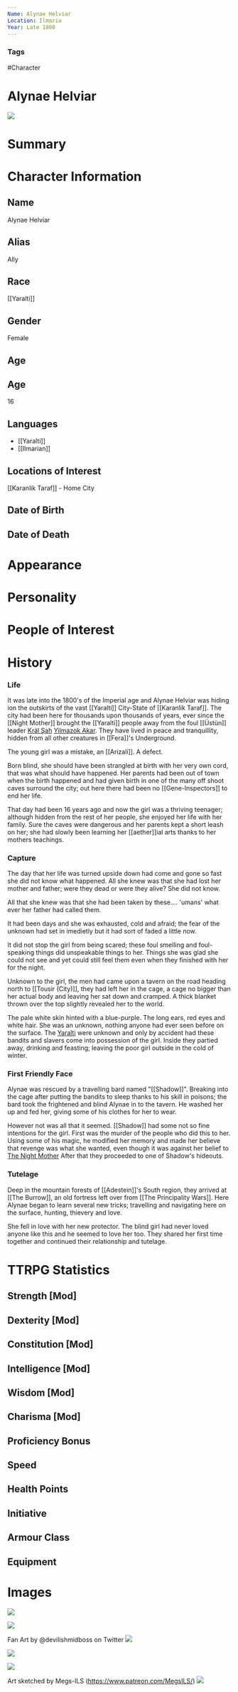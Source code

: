 ```yaml
---
Name: Alynae Helviar
Location: Ilmaria
Year: Late 1800
---
```


### Tags
#Character

# Alynae Helviar

![](OC3.png)

# Summary


# Character Information

## Name
Alynae Helviar 

## Alias
Ally 

## Race 
[[Yaralti]] 

## Gender 
Female 

## Age
## Age 
16 

## Languages
- [[Yaralti]]
- [[Ilmarian]]

## Locations of Interest
[[Karanlik Taraf]] - Home City 

## Date of Birth

## Date of Death

# Appearance

# Personality

# People of Interest

# History
### Life
It was late into the 1800's of the Imperial age and Alynae Helviar was hiding ion the outskirts of the vast [[Yaralti]] City-State of [[Karanlik Taraf]].  The city had been here for thousands upon thousands of years, ever since the [[Night Mother]] brought the [[Yaralti]] people away from the foul [[Üstün]] leader [Kräl Şah](Kräl%20Şah.md) [Yilmazok Akar](Yilmazok%20Akar.md). They have lived in peace and tranquillity, hidden from all other creatures in [[Fera]]'s Underground. 

The young girl was a mistake, an [[Arizali]]. A defect. 

Born blind, she should have been strangled at birth with her very own cord, that was what should have happened. Her parents had been out of town when the birth happened and had given birth in one of the many off shoot caves surround the city; out here there had been no [[Gene-Inspectors]] to end her life. 

That day had been 16 years ago and now the girl was a thriving teenager; although hidden from the rest of her people, she enjoyed her life with her family. Sure the caves were dangerous and her parents kept a short leash on her; she had slowly been learning her [[aether]]ial arts thanks to her mothers teachings. 

### Capture
The day that her life was turned upside down had come and gone so fast she did not know what happened. All she knew was that she had lost her mother and father; were they dead or were they alive? She did not know. 

All that she knew was that she had been taken by these.... 'umans' what ever her father had called them. 

It had been days and she was exhausted, cold and afraid; the fear of the unknown had set in imedietly but it had sort of faded a little now. 

It did not stop the girl from being scared; these foul smelling and foul-speaking things did unspeakable things to her. Things she was glad she could not see and yet could still feel them even when they finished with her for the night. 

Unknown to the girl, the men had came upon a tavern on the road heading north to [[Tousir (City)]], they had left her in the cage, a cage no bigger than her actual body and leaving her sat down and cramped. A thick blanket thrown over the top slightly revealed her to the world. 

The pale white skin hinted with a blue-purple. The long ears, red eyes and white hair. She was an unknown, nothing anyone had ever seen before on the surface. The [Yaralti](Yaralti.md) were unknown and only by accident had these bandits and slavers come into possession of the girl. Inside they partied away, drinking and feasting; leaving the poor girl outside in the cold of winter. 

### First Friendly Face

Alynae was rescued by a travelling bard named "[[Shadow]]". Breaking into the cage after putting the bandits to sleep thanks to his skill in poisons; the bard took the frightened and blind Alynae in to the tavern. He washed her up and fed her, giving some of his clothes for her to wear. 

However not was all that it seemed. [[Shadow]] had some not so fine intentions for the girl. First was the murder of the people who did this to her. Using some of his magic, he modified her memory and made her believe that revenge was what she wanted, even though it was against her belief to [The Night Mother](The%20Night%20Mother) After that they proceeded to one of Shadow's hideouts. 


### Tutelage
Deep in the mountain forests of [[Adestein]]'s South region, they arrived at [[The Burrow]], an old fortress left over from [[The Principality Wars]]. Here Alynae began to learn several new tricks; travelling and navigating here on the surface, hunting, thievery and love. 

She fell in love with her new protector. The blind girl had never loved anyone like this and he seemed to love her too. They shared her first time together and continued their relationship and tutelage.


# TTRPG Statistics
## Strength [Mod] 

## Dexterity [Mod] 

## Constitution [Mod] 

## Intelligence [Mod] 

## Wisdom [Mod] 

## Charisma [Mod] 

## Proficiency Bonus 

## Speed 

## Health Points 

## Initiative 

## Armour Class 

## Equipment

# Images
![](d86415c50decaf28b366746e0ff7b7f0.jpg)

![](a14271c9a47f2cb9b454e25f7ad0bf38.jpg)

Fan Art by @devilishmidboss on Twitter
![](Dds5eAk4.jpg)

![](image0.jpg)

![](image1.png)

Art sketched by Megs-ILS (https://www.patreon.com/MegsILS/)
![](OC3%201.png)